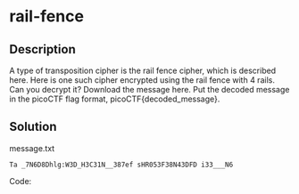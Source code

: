 # rail-fence
## Description
A type of transposition cipher is the rail fence cipher, which is described here. Here is one such cipher encrypted using the rail fence with 4 rails. Can you decrypt it?
Download the message here.
Put the decoded message in the picoCTF flag format, picoCTF{decoded_message}.
## Solution
message.txt
```
Ta _7N6D8Dhlg:W3D_H3C31N__387ef sHR053F38N43DFD i33___N6
```
Code:
```

```
